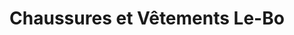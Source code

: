---
title: "Chaussures et Vêtements Le-Bo"
url: /saint-remi/chaussures-et-vetements-le-bo/
shop: Schuhe
---